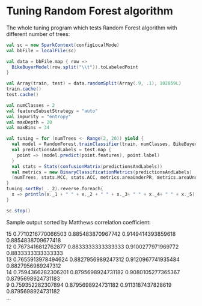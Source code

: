 # Tuning Random Forest algorithm

The whole tuning program which tests Random Forest algorithm with different number of trees:

```scala
val sc = new SparkContext(configLocalMode)
val bbFile = localFile(sc)

val data = bbFile.map { row =>
  BikeBuyerModel(row.split("\\t")).toLabeledPoint
}

val Array(train, test) = data.randomSplit(Array(.9, .1), 102059L)
train.cache()
test.cache()

val numClasses = 2
val featureSubsetStrategy = "auto"
val impurity = "entropy"
val maxDepth = 20
val maxBins = 34

val tuning = for (numTrees <- Range(2, 20)) yield {
  val model = RandomForest.trainClassifier(train, numClasses, BikeBuyerModel.categoricalFeaturesInfo, numTrees, featureSubsetStrategy, impurity, maxDepth, maxBins)
  val predictionsAndLabels = test.map {
    point => (model.predict(point.features), point.label)
  }
  val stats = Stats(confusionMatrix(predictionsAndLabels))
  val metrics = new BinaryClassificationMetrics(predictionsAndLabels)
  (numTrees, stats.MCC, stats.ACC, metrics.areaUnderPR, metrics.areaUnderROC)
} 
tuning.sortBy(_._2).reverse.foreach{
  x => println(x._1 + " " + x._2 + " " + x._3+ " " + x._4+ " " + x._5)
}

sc.stop()
```

Sample output sorted by Matthews correlation coefficient:

<div class = "console">
15 0.7710216770066503 0.885483870967742 0.9149414393859618 0.8854838709677418<br>
12 0.7673416812762877 0.8833333333333333 0.9100277971969772 0.8833333333333333<br>
13 0.7655913978494624 0.8827956989247312 0.9120967741935484 0.8827956989247312<br>
14 0.7594366282306201 0.8795698924731182 0.9080105277365367 0.8795698924731183<br>
9 0.759352282307894 0.8795698924731182 0.9113187437828619 0.8795698924731182<br>
...
</div>